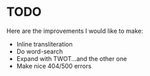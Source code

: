 # TODO
Here are the improvements I would like to make:
- Inline transliteration
- Do word-search
- Expand with TWOT...and the other one
- Make nice 404/500 errors
